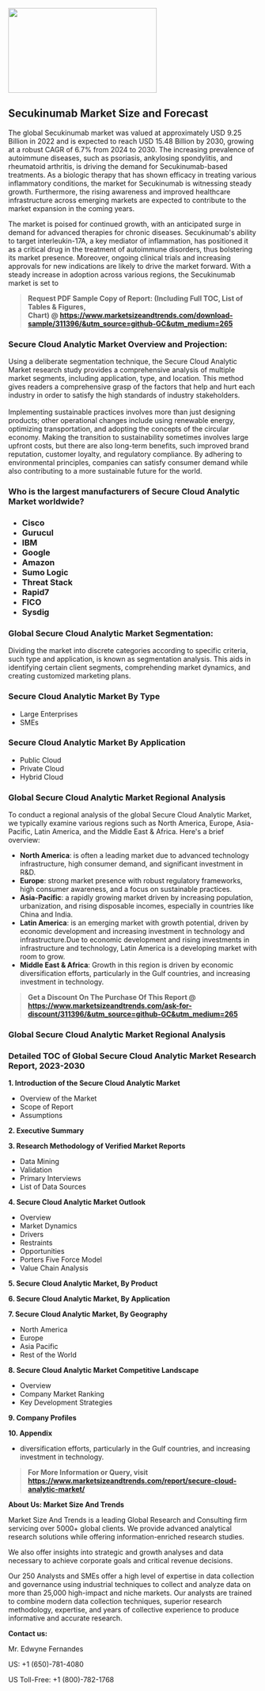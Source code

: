 <p><img class="alignnone size-medium wp-image-20088" src="https://ffe5etoiles.com/wp-content/uploads/2024/12/MST1-300x171.png" alt="" width="300" height="171" /></p><h2>Secukinumab Market Size and Forecast</h2><p>The global Secukinumab market was valued at approximately USD 9.25 Billion in 2022 and is expected to reach USD 15.48 Billion by 2030, growing at a robust CAGR of 6.7% from 2024 to 2030. The increasing prevalence of autoimmune diseases, such as psoriasis, ankylosing spondylitis, and rheumatoid arthritis, is driving the demand for Secukinumab-based treatments. As a biologic therapy that has shown efficacy in treating various inflammatory conditions, the market for Secukinumab is witnessing steady growth. Furthermore, the rising awareness and improved healthcare infrastructure across emerging markets are expected to contribute to the market expansion in the coming years.</p><p>The market is poised for continued growth, with an anticipated surge in demand for advanced therapies for chronic diseases. Secukinumab's ability to target interleukin-17A, a key mediator of inflammation, has positioned it as a critical drug in the treatment of autoimmune disorders, thus bolstering its market presence. Moreover, ongoing clinical trials and increasing approvals for new indications are likely to drive the market forward. With a steady increase in adoption across various regions, the Secukinumab market is set to</p><blockquote id="" class=""><strong>Request PDF Sample Copy of Report: (Including Full TOC, List of Tables &amp; Figures, Chart)&nbsp;@&nbsp;<strong><a href="https://www.marketsizeandtrends.com/download-sample/311396/&utm_source=github-GC&utm_medium=265" target="_blank">https://www.marketsizeandtrends.com/download-sample/311396/&utm_source=github-GC&utm_medium=265</a></strong></strong></blockquote><h3 id="" class="">Secure Cloud Analytic Market&nbsp;Overview and Projection:</h3><p id="" class="">Using a deliberate segmentation technique, the Secure Cloud Analytic Market research study provides a comprehensive analysis of multiple market segments, including application, type, and location. This method gives readers a comprehensive grasp of the factors that help and hurt each industry in order to satisfy the high standards of industry stakeholders. <br /> <br />Implementing sustainable practices involves more than just designing products; other operational changes include using renewable energy, optimizing transportation, and adopting the concepts of the circular economy. Making the transition to sustainability sometimes involves large upfront costs, but there are also long-term benefits, such improved brand reputation, customer loyalty, and regulatory compliance. By adhering to environmental principles, companies can satisfy consumer demand while also contributing to a more sustainable future for the world.</p><h3 id="" class="">Who is the largest manufacturers of&nbsp;Secure Cloud Analytic Market worldwide?</h3><h3 class=""><p><ul><li>Cisco </li><li> Gurucul </li><li> IBM </li><li> Google </li><li> Amazon </li><li> Sumo Logic </li><li> Threat Stack </li><li> Rapid7 </li><li> FICO </li><li> Sysdig</li></ul></p></h3><h3 id="" class="">Global&nbsp;Secure Cloud Analytic Market Segmentation:</h3><p id="" class="">Dividing the market into discrete categories according to specific criteria, such type and application, is known as segmentation analysis. This aids in identifying certain client segments, comprehending market dynamics, and creating customized marketing plans.</p><h3 id="" class="">Secure Cloud Analytic Market&nbsp;By Type</h3><p><p><ul><li>Large Enterprises</li><li> SMEs</p></li></ul></p></p><h3 id="" class="">Secure Cloud Analytic Market&nbsp;By Application</h3><p class=""><p><ul><li>Public Cloud</li><li> Private Cloud</li><li> Hybrid Cloud</li></ul></p></p><h3 id="" class="">Global Secure Cloud Analytic Market Regional Analysis</h3><p id="" class="">To conduct a regional analysis of the global Secure Cloud Analytic Market, we typically examine various regions such as North America, Europe, Asia-Pacific, Latin America, and the Middle East &amp; Africa. Here's a brief overview:</p><ul><li><strong>North America</strong>: is often a leading market due to advanced technology infrastructure, high consumer demand, and significant investment in R&amp;D.</li><li><strong>Europe</strong>: strong market presence with robust regulatory frameworks, high consumer awareness, and a focus on sustainable practices.</li><li><strong>Asia-Pacific</strong>: a rapidly growing market driven by increasing population, urbanization, and rising disposable incomes, especially in countries like China and India.</li><li><strong>Latin America</strong>: is an emerging market with growth potential, driven by economic development and increasing investment in technology and infrastructure.Due to economic development and rising investments in infrastructure and technology, Latin America is a developing market with room to grow.</li><li><strong>Middle East &amp; Africa</strong>: Growth in this region is driven by economic diversification efforts, particularly in the Gulf countries, and increasing investment in technology.</li></ul><blockquote id="" class=""><strong>Get a Discount On The Purchase Of This Report @ <strong><a href="https://www.marketsizeandtrends.com/ask-for-discount/311396/&utm_source=github-GC&utm_medium=265" target="_blank">https://www.marketsizeandtrends.com/ask-for-discount/311396/&utm_source=github-GC&utm_medium=265</a></strong></strong></blockquote><h3 id="" class="">Global Secure Cloud Analytic Market Regional Analysis</h3><h3 id="" class="">Detailed TOC of Global Secure Cloud Analytic Market Research Report, 2023-2030</h3><p id="" class=""><strong>1. Introduction of the Secure Cloud Analytic Market</strong></p><ul><li>Overview of the Market</li><li>Scope of Report</li><li>Assumptions</li></ul><p id="" class=""><strong>2. Executive Summary</strong></p><p id="" class=""><strong>3. Research Methodology of Verified Market Reports</strong></p><ul><li>Data Mining</li><li>Validation</li><li>Primary Interviews</li><li>List of Data Sources</li></ul><p id="" class=""><strong>4. Secure Cloud Analytic Market Outlook</strong></p><ul><li>Overview</li><li>Market Dynamics</li><li>Drivers</li><li>Restraints</li><li>Opportunities</li><li>Porters Five Force Model</li><li>Value Chain Analysis</li></ul><p id="" class=""><strong>5. Secure Cloud Analytic Market, By Product</strong></p><p id="" class=""><strong>6. Secure Cloud Analytic Market, By Application</strong></p><p id="" class=""><strong>7. Secure Cloud Analytic Market, By Geography</strong></p><ul><li>North America</li><li>Europe</li><li>Asia Pacific</li><li>Rest of the World</li></ul><p id="" class=""><strong>8. Secure Cloud Analytic Market Competitive Landscape</strong></p><ul><li>Overview</li><li>Company Market Ranking</li><li>Key Development Strategies</li></ul><p id="" class=""><strong>9. Company Profiles</strong></p><p id="" class=""><strong>10. Appendix</strong></p><ul><li>diversification efforts, particularly in the Gulf countries, and increasing investment in technology.</li></ul><blockquote id="" class=""><strong>For More Information or Query, visit <strong><strong><a href="https://www.marketsizeandtrends.com/report/secure-cloud-analytic-market/" target="_blank">https://www.marketsizeandtrends.com/report/secure-cloud-analytic-market/</a></strong></strong></strong></blockquote><p id="" class=""><strong>About Us: Market Size And Trends</strong></p><p id="" class="">Market Size And Trends is a leading Global Research and Consulting firm servicing over 5000+ global clients. We provide advanced analytical research solutions while offering information-enriched research studies.</p><p id="" class="">We also offer insights into strategic and growth analyses and data necessary to achieve corporate goals and critical revenue decisions.</p><p id="" class="">Our 250 Analysts and SMEs offer a high level of expertise in data collection and governance using industrial techniques to collect and analyze data on more than 25,000 high-impact and niche markets. Our analysts are trained to combine modern data collection techniques, superior research methodology, expertise, and years of collective experience to produce informative and accurate research.</p><p id="" class=""><strong>Contact us:</strong></p><p id="" class="">Mr. Edwyne Fernandes</p><p id="" class="">US: +1 (650)-781-4080</p><p id="" class="">US Toll-Free: +1 (800)-782-1768</p>
